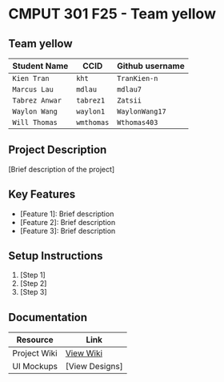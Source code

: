 # CMPUT 301 F25 - Team yellow
## Team yellow
| Student Name | CCID      | Github username|
| ------------ | --------- | -------------- |
|  `Kien Tran` | `kht` | `TranKien-n`|
| `Marcus Lau` | `mdlau`  | `mdlau7`|
| `Tabrez Anwar` | `tabrez1`  | `Zatsii`|
| `Waylon Wang` | `waylon1`  | `WaylonWang17`|
| `Will Thomas` | `wmthomas`  | `Wthomas403`|

## Project Description

[Brief description of the project]

## Key Features

- [Feature 1]: Brief description
- [Feature 2]: Brief description
- [Feature 3]: Brief description

## Setup Instructions

1. [Step 1]
2. [Step 2]
3. [Step 3]

## Documentation

| Resource          | Link                                                                 |
|-------------------|---------------------------------------------------------------------|
| Project Wiki      | [View Wiki](https://github.com/CMPUT301F25yellow/yellow-project/wiki) |
| UI Mockups        | [View Designs] |
